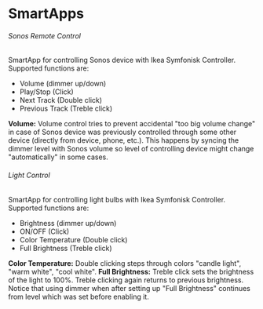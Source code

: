 # SmartApps

###### Sonos Remote Control
SmartApp for controlling Sonos device with Ikea Symfonisk Controller. Supported functions are:
- Volume (dimmer up/down)
- Play/Stop (Click)
- Next Track (Double click)
- Previous Track (Treble click)

**Volume:** Volume control tries to prevent accidental "too big volume change" in case of Sonos device was previously controlled
through some other device (directly from device, phone, etc.). This happens by syncing the dimmer level with Sonos volume so level of controlling device might change "automatically" in some cases.

###### Light Control
SmartApp for controlling light bulbs with Ikea Symfonisk Controller. Supported functions are:
- Brightness (dimmer up/down)
- ON/OFF (Click)
- Color Temperature (Double click)
- Full Brightness (Treble click)

**Color Temperature:** Double clicking steps through colors "candle light", "warm white", "cool white".
**Full Brightness:** Treble click sets the brightness of the light to 100%. Treble clicking again returns to previous brightness. Notice that using dimmer when after setting up "Full Brightness" continues from level which was set before enabling it.
